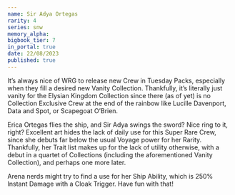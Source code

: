 ```yaml
---
name: Sir Adya Ortegas
rarity: 4
series: snw
memory_alpha:
bigbook_tier: 7
in_portal: true
date: 22/08/2023
published: true
---
```


It’s always nice of WRG to release new Crew in Tuesday Packs, especially when they fill a desired new Vanity Collection. Thankfully, it’s literally just vanity for the Elysian Kingdom Collection since there (as of yet) is no Collection Exclusive Crew at the end of the rainbow like Lucille Davenport, Data and Spot, or Scapegoat O’Brien.

Erica Ortegas flies the ship, and Sir Adya swings the sword? Nice ring to it, right? Excellent art hides the lack of daily use for this Super Rare Crew, since she debuts far below the usual Voyage power for her Rarity. Thankfully, her Trait list makes up for the lack of utility otherwise, with a debut in a quartet of Collections (including the aforementioned Vanity Collection), and perhaps one more later. 

Arena nerds might try to find a use for her Ship Ability, which is 250% Instant Damage with a Cloak Trigger. Have fun with that!
